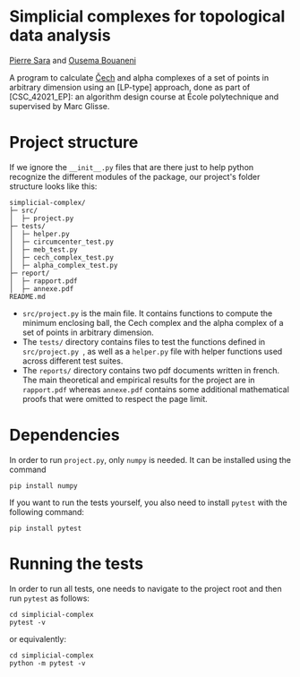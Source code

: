 Simplicial complexes for topological data analysis
===

[Pierre Sara](https://github.com/pierresara/) and [Ousema Bouaneni](https://github.com/ousema-bouaneni)

A program to calculate [Čech](https://en.wikipedia.org/wiki/%C4%8Cech_complex) and alpha complexes of a set of points in arbitrary dimension using an [LP-type] approach, done as part of [CSC_42021_EP]: an algorithm design course at École polytechnique and supervised by Marc Glisse.

# Project structure
If we ignore the `__init__.py` files that are there just to help python recognize the different modules of the package, our project's folder structure looks like this:

```
simplicial-complex/
├─ src/
│  ├─ project.py
├─ tests/
│  ├─ helper.py
│  ├─ circumcenter_test.py
│  ├─ meb_test.py
│  ├─ cech_complex_test.py
│  ├─ alpha_complex_test.py
├─ report/
│  ├─ rapport.pdf
│  ├─ annexe.pdf
README.md
```

- `src/project.py` is the main file. It contains functions to compute the minimum enclosing ball, the Cech complex and the alpha complex of a set of points in arbitrary dimension.
- The `tests/` directory contains files to test the functions defined in `src/project.py `, as well as a `helper.py` file with helper functions used across different test suites.
- The `reports/` directory contains two pdf documents written in french. The main theoretical and empirical results for the project are in `rapport.pdf` whereas `annexe.pdf` contains some additional mathematical proofs that were omitted to respect the page limit.

# Dependencies

In order to run `project.py`, only `numpy` is needed.
It can be installed using the command
```
pip install numpy
```
If you want to run the tests yourself, you also need to install `pytest` with the following command:
```
pip install pytest
```

# Running the tests

In order to run all tests, one needs to navigate to the project root and then run `pytest` as follows:
```
cd simplicial-complex
pytest -v
```
or equivalently:
```
cd simplicial-complex
python -m pytest -v
```
